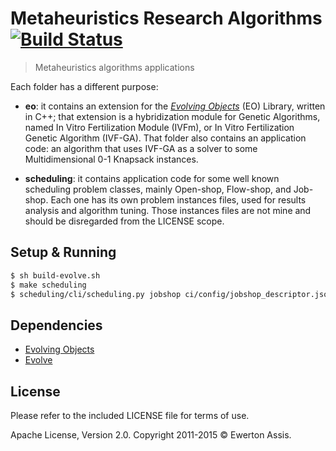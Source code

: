 # Metaheuristics Research Algorithms [![Build Status](https://travis-ci.org/earaujoassis/metaheuristics.svg)](https://travis-ci.org/earaujoassis/metaheuristics)

> Metaheuristics algorithms applications

Each folder has a different purpose:

* **eo**: it contains an extension for the [*Evolving Objects*](http://eodev.sourceforge.net/)
(EO) Library, written in C++; that extension is a hybridization module for Genetic Algorithms,
named In Vitro Fertilization Module (IVFm), or In Vitro Fertilization Genetic Algorithm (IVF-GA).
That folder also contains an application code: an algorithm that uses IVF-GA as a solver to
some Multidimensional 0-1 Knapsack instances.

* **scheduling**: it contains application code for some well known scheduling problem classes,
mainly Open-shop, Flow-shop, and Job-shop. Each one has its own problem instances files, used for
results analysis and algorithm tuning. Those instances files are not mine and should be disregarded
from the LICENSE scope.

## Setup & Running

```sh
$ sh build-evolve.sh
$ make scheduling
$ scheduling/cli/scheduling.py jobshop ci/config/jobshop_descriptor.json
```

## Dependencies

 * [Evolving Objects](http://eodev.sourceforge.net/)
 * [Evolve](http://evolvecode.org/)

## License

Please refer to the included LICENSE file for terms of use.

Apache License, Version 2.0. Copyright 2011-2015 &copy; Ewerton Assis.
